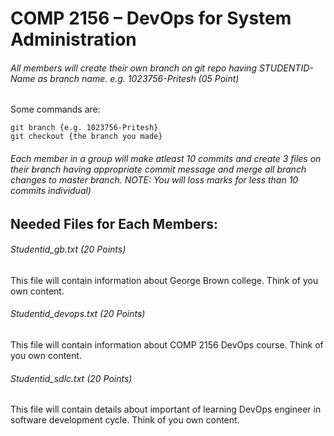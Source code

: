 # COMP 2156 – DevOps for System Administration

###### All members will create their own branch on git repo having STUDENTID-Name as branch name. e.g. 1023756-Pritesh (05 Point)

Some commands are:

```
git branch {e.g. 1023756-Pritesh}
git checkout {the branch you made}
```

###### Each member in a group will make atleast 10 commits and create 3 files on their branch having appropriate commit message and merge all branch changes to master branch. NOTE: You will loss marks for less than 10 commits individual)

## Needed Files for Each Members:

###### Studentid_gb.txt (20 Points)

This file will contain information about George Brown college. Think of you own content.

###### Studentid_devops.txt (20 Points)

This file will contain information about COMP 2156 DevOps course. Think of you own content.

###### Studentid_sdlc.txt (20 Points)

This file will contain details about important of learning DevOps engineer in software development cycle. Think of you own content.
